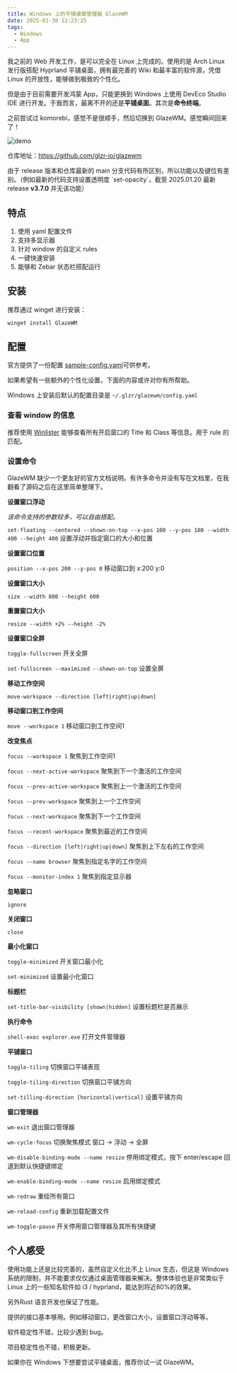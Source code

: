 ```yaml
---
title: Windows 上的平铺桌面管理器 GlazeWM
date: 2025-01-30 12:23:25
tags:
  - Windows
  - App
---
```


我之前的 Web 开发工作，是可以完全在 Linux 上完成的。使用的是 Arch Linux 发行版搭配 Hyprland 平铺桌面，拥有最完善的 Wiki 和最丰富的软件源，凭借 Linux 的开放性，能够做到极致的个性化。

但是由于目前需要开发鸿蒙 App，只能更换到 Windows 上使用 DevEco Studio IDE 进行开发。于我而言，最离不开的还是**平铺桌面**。其次是**命令终端**。

之前尝试过 komorebi，感觉不是很顺手，然后切换到 GlazeWM。感觉瞬间回来了！

![demo](GlazeWM-Demo.webp)

<!--more-->

仓库地址：<https://github.com/glzr-io/glazewm>
<div class="tip">由于 release 版本和仓库最新的 main 分支代码有所区别，所以功能以及键位有差别。（例如最新的代码支持设置透明度 `set-opacity`，截至 2025.01.20 最新 release <b>v3.7.0</b> 并无该功能）</div>

## 特点

1. 使用 yaml 配置文件
2. 支持多显示器
3. 针对 window 的自定义 rules
4. 一键快速安装
5. 能够和 Zebar 状态栏搭配运行

## 安装

推荐通过 winget 进行安装：

```bash
winget install GlazeWM
```

## 配置

官方提供了一份配置 [sample-config.yaml](https://github.com/glzr-io/glazewm/blob/main/resources/assets/sample-config.yaml)可供参考。

如果希望有一些额外的个性化设置，下面的内容或许对你有所帮助。

Windows 上安装后默认的配置目录是 `~/.glzr/glazewm/config.yaml`

### 查看 window 的信息

推荐使用 [Winlister](https://www.nirsoft.net/utils/winlister.html) 能够查看所有开启窗口的 Title 和 Class 等信息。用于 rule 的匹配。

### 设置命令

GlazeWM 缺少一个更友好的官方文档说明。有许多命令并没有写在文档里，在我翻看了源码之后在这里简单整理下。

**设置窗口浮动**

*该命令支持的参数较多，可以自由搭配。*

`set-floating --centered --shown-on-top --x-pos 100 --y-pos 100 --width 400 --height 400`  设置浮动并指定窗口的大小和位置

**设置窗口位置**

`position --x-pos 200 --y-pos 0` 移动窗口到 x:200 y:0

**设置窗口大小**

`size --width 800 --height 600`

**重置窗口大小**

`resize --width +2% --height -2%`

**设置窗口全屏**

`toggle-fullscreen` 开关全屏

`set-fullscreen --maximized --shown-on-top` 设置全屏

**移动工作空间**

`move-workspace --direction [left|right|up|down]`

**移动窗口到工作空间**

`move --workspace 1` 移动窗口到工作空间1

**改变焦点**

`focus --workspace 1` 聚焦到工作空间1

`focus --next-active-workspace` 聚焦到下一个激活的工作空间

`focus --prev-active-workspace` 聚焦到上一个激活的工作空间

`focus --prev-workspace` 聚焦到上一个工作空间

`focus --next-workspace` 聚焦到下一个工作空间

`focus --recent-workspace` 聚焦到最近的工作空间

`focus --direction [left|right|up|down]` 聚焦到上下左右的工作空间

`focus --name browser` 聚焦到指定名字的工作空间

`focus --monitor-index 1` 聚焦到指定显示器

**忽略窗口**

`ignore`

**关闭窗口**

`close`

**最小化窗口**

`toggle-minimized` 开关窗口最小化

`set-minimized` 设置最小化窗口

**标题栏**

`set-title-bar-visibility [shown|hidden]` 设置标题栏是否展示

**执行命令**

`shell-exec explorer.exe` 打开文件管理器

**平铺窗口**

`toggle-tiling` 切换窗口平铺表现

`toggle-tiling-direction` 切换窗口平铺方向

`set-tilling-direction [horizontal|vertical]` 设置平铺方向

**窗口管理器**

`wm-exit` 退出窗口管理器

`wm-cycle-focus` 切换聚焦模式 窗口 → 浮动  → 全屏

`wm-disable-binding-mode --name resize`  停用绑定模式，按下 enter/escape 回退到默认快捷键绑定

`wm-enable-binding-mode --name resize` 启用绑定模式

`wm-redraw` 重绘所有窗口

`wm-reload-config` 重新加载配置文件

`wm-toggle-pause` 开关停用窗口管理器及其所有快捷键

## 个人感受

使用功能上还是比较完善的，虽然自定义化比不上 Linux 生态，但这是 Windows 系统的限制，并不能要求仅仅通过桌面管理器来解决。整体体验也是非常类似于 Linux 上的一些知名软件如 i3 / hyprland，能达到将近80%的效果。

另外Rust 语言开发也保证了性能。

提供的接口基本够用。例如移动窗口，更改窗口大小，设置窗口浮动等等。

软件稳定性不错，比较少遇到 bug。

项目稳定性也不错，积极更新。

如果你在 Windows 下想要尝试平铺桌面，推荐你试一试 GlazeWM。
